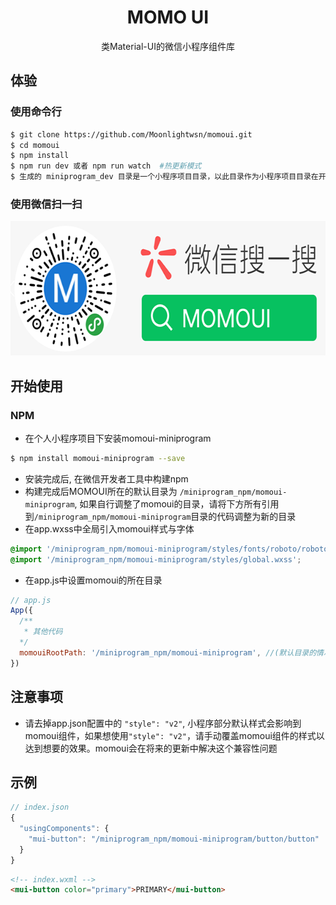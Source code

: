 
<h1 align="center">MOMO UI</h1>

<div align="center">
类Material-UI的微信小程序组件库
</div>

## 体验

### 使用命令行
```bash
$ git clone https://github.com/Moonlightwsn/momoui.git
$ cd momoui
$ npm install
$ npm run dev 或者 npm run watch  #热更新模式
$ 生成的 miniprogram_dev 目录是一个小程序项目目录，以此目录作为小程序项目目录在开发者工具中打开即可查看自定义组件被使用的效果
```

### 使用微信扫一扫
<img src="https://github.com/Moonlightwsn/momoui/blob/master/momoui.png?raw=true" height="215px" width="619px" alt="logo-miniprogram" />


## 开始使用

### NPM

- 在个人小程序项目下安装momoui-miniprogram

```bash
$ npm install momoui-miniprogram --save
```

- 安装完成后, 在微信开发者工具中构建npm
- 构建完成后MOMOUI所在的默认目录为 `/miniprogram_npm/momoui-miniprogram`, 如果自行调整了momoui的目录，请将下方所有引用到`/miniprogram_npm/momoui-miniprogram`目录的代码调整为新的目录
- 在app.wxss中全局引入momoui样式与字体

```css
@import '/miniprogram_npm/momoui-miniprogram/styles/fonts/roboto/roboto.wxss';
@import '/miniprogram_npm/momoui-miniprogram/styles/global.wxss';
```

- 在app.js中设置momoui的所在目录 
```javascript
// app.js
App({
  /**
   * 其他代码
  */
  momouiRootPath: '/miniprogram_npm/momoui-miniprogram', //(默认目录的情况下可省略)
})
```

## 注意事项

- 请去掉app.json配置中的 `"style": "v2"`,  小程序部分默认样式会影响到momoui组件，如果想使用`"style": "v2"`，请手动覆盖momoui组件的样式以达到想要的效果。momoui会在将来的更新中解决这个兼容性问题

## 示例

```js
// index.json
{
  "usingComponents": {
    "mui-button": "/miniprogram_npm/momoui-miniprogram/button/button"
  }
}
```

```html
<!-- index.wxml -->
<mui-button color="primary">PRIMARY</mui-button>
```





